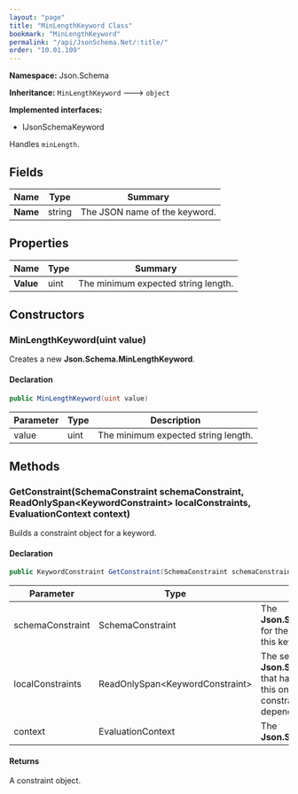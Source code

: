 ```yaml
---
layout: "page"
title: "MinLengthKeyword Class"
bookmark: "MinLengthKeyword"
permalink: "/api/JsonSchema.Net/:title/"
order: "10.01.109"
---
```

**Namespace:** Json.Schema

**Inheritance:**
`MinLengthKeyword`
 🡒 
`object`

**Implemented interfaces:**

- IJsonSchemaKeyword

Handles `minLength`.

## Fields

| Name | Type | Summary |
|---|---|---|
| **Name** | string | The JSON name of the keyword. |

## Properties

| Name | Type | Summary |
|---|---|---|
| **Value** | uint | The minimum expected string length. |

## Constructors

### MinLengthKeyword(uint value)

Creates a new **Json.Schema.MinLengthKeyword**.

#### Declaration

```c#
public MinLengthKeyword(uint value)
```

| Parameter | Type | Description |
|---|---|---|
| value | uint | The minimum expected string length. |


## Methods

### GetConstraint(SchemaConstraint schemaConstraint, ReadOnlySpan\<KeywordConstraint\> localConstraints, EvaluationContext context)

Builds a constraint object for a keyword.

#### Declaration

```c#
public KeywordConstraint GetConstraint(SchemaConstraint schemaConstraint, ReadOnlySpan<KeywordConstraint> localConstraints, EvaluationContext context)
```

| Parameter | Type | Description |
|---|---|---|
| schemaConstraint | SchemaConstraint | The **Json.Schema.SchemaConstraint** for the schema object that houses this keyword. |
| localConstraints | ReadOnlySpan\<KeywordConstraint\> | The set of other **Json.Schema.KeywordConstraint**s that have been processed prior to this one.     Will contain the constraints for keyword dependencies. |
| context | EvaluationContext | The **Json.Schema.EvaluationContext**. |


#### Returns

A constraint object.

